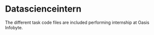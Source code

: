 # Datascienceintern
The different task  code files are included performing internship at Oasis Infobyte.
